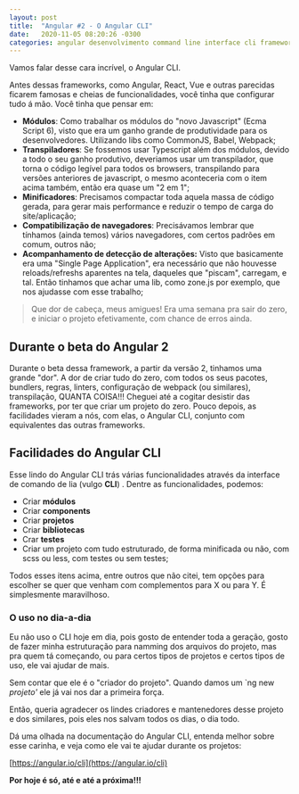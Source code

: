 ```yaml
---
layout: post
title:  "Angular #2 - O Angular CLI"
date:   2020-11-05 08:20:26 -0300
categories: angular desenvolvimento command line interface cli frameworks
---
```


Vamos falar desse cara incrível, o Angular CLI.

Antes dessas frameworks, como Angular, React, Vue e outras parecidas ficarem famosas e cheias de funcionalidades, você tinha que configurar tudo á mão. Você tinha que pensar em:

- **Módulos**: Como trabalhar os módulos do "novo Javascript" (Ecma Script 6), visto que era um ganho grande de produtividade para os desenvolvedores. Utilizando libs como CommonJS, Babel, Webpack;
- **Transpiladores**: Se fossemos usar Typescript além dos módulos, devido a todo o seu ganho produtivo, deveriamos usar um transpilador, que torna o código legível para todos os browsers, transpilando para versões anteriores de javascript, o mesmo aconteceria com o item acima também, então era quase um "2 em 1";
- **Minificadores**: Precisamos compactar toda aquela massa de código gerada, para gerar mais performance e reduzir o tempo de carga do site/aplicação;
- **Compatibilização de navegadores**: Precisávamos lembrar que tínhamos (ainda temos) vários navegadores, com certos padrões em comum, outros não;
- **Acompanhamento de detecção de alterações:** Visto que basicamente era uma "Single Page Application", era necessário que não houvesse reloads/refreshs aparentes na tela, daqueles que "piscam", carregam, e tal. Então tinhamos que achar uma lib, como zone.js por exemplo, que nos ajudasse com esse trabalho;

> Que dor de cabeça, meus amigues! Era uma semana pra sair do zero, e iniciar o projeto efetivamente, com chance de erros ainda.

## Durante o beta do Angular 2

Durante o beta dessa framework, a partir da versão 2, tinhamos uma grande "dor". A dor de criar tudo do zero, com todos os seus pacotes, bundlers, regras, linters, configuração de webpack (ou similares), transpilação, QUANTA COISA!!! Cheguei até a cogitar desistir das frameworks, por ter que criar um projeto do zero. Pouco depois, as facilidades vieram a nós, com elas, o Angular CLI, conjunto com equivalentes das outras frameworks.

## Facilidades do Angular CLI

Esse lindo do Angular CLI trás várias funcionalidades através da interface de comando de lia (vulgo **CLI**) . Dentre as funcionalidades, podemos:

- Criar **módulos**
- Criar **components**
- Criar **projetos**
- Criar **bibliotecas**
- Crar **testes**
- Criar um projeto com tudo estruturado, de forma minificada ou não, com scss ou less, com testes ou sem testes;

Todos esses itens acima, entre outros que não citei, tem opções para escolher se quer que venham com complementos para X ou para Y. É simplesmente maravilhoso.

### O uso no dia-a-dia

Eu não uso o CLI hoje em dia, pois gosto de entender toda a geração, gosto de fazer minha estruturação para namming dos arquivos do projeto, mas pra quem tá começando, ou para certos tipos de projetos e certos tipos de uso, ele vai ajudar de mais. 

Sem contar que ele é o "criador do projeto". Quando damos um `ng new *projeto'* ele já vai nos dar a primeira força.

Então, queria agradecer os lindes criadores e mantenedores desse projeto e dos similares, pois eles nos salvam todos os dias, o dia todo.

Dá uma olhada na documentação do Angular CLI, entenda melhor sobre esse carinha,  e veja como ele vai te ajudar durante os projetos:

[https://angular.io/cli](https://angular.io/cli)

**Por hoje é só, até e até a próxima!!!**